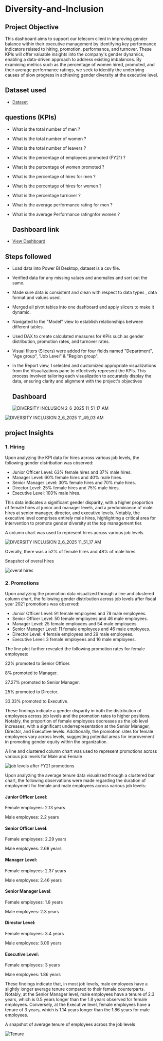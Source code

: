 # Diversity-and-Inclusion


## Project Objective


This dashboard aims to support our telecom client in improving gender balance within their executive management by identifying key performance indicators related to hiring, promotion, performance, and turnover. These KPIs will offer valuable insights into the company's gender dynamics, enabling a data-driven approach to address existing imbalances. By examining metrics such as the percentage of women hired, promoted, and their average performance ratings, we seek to identify the underlying causes of slow progress in achieving gender diversity at the executive level.


## Dataset used


- <a href = "https://github.com/tonyvolen/Diversity-and-Inclusion/blob/main/03%20Diversity-Inclusion-Dataset.xlsx">Dataset</a>


## questions (KPIs)


- What is the total number of men ?
- What is the total number of women ?
- What is the total number of leavers ? 
- What is the percentage of employees promoted (FY21) ?
- What is the percentage of women promoted ?
- What is the percentage of hires for men ?
- What is the percentage of hires for women ?
- What is the percentage turnover ? 
- What is the average performance rating for men ?
- What is the average Performance ratingnfor women ?

  ## Dashboard link


- <a href = "https://github.com/tonyvolen/Diversity-and-Inclusion/blob/main/DIVERSITY%20INCLUSION.pbix">View Dashboard</a>



## Steps followed


- Load data into Power BI Desktop, dataset is a csv file.
- Verified data for any missing values and anomalies and sort out the same.
- Made sure data is  consistent and clean with respect to data types , data format and values used.
- Merged all pivot tables into one dashboard and apply slicers to make it dynamic.
- Navigated to the "Model" view to establish relationships between different tables.
- Used DAX to create calculated measures for KPIs such as gender distribution, promotion rates, and turnover rates.
- Visual filters (Slicers) were added for four fields named "Department", "Age group", "Job Level" & "Region group".
- In the Report view, I selected and customized appropriate visualizations from the Visualizations pane to effectively represent the KPIs. This process involved tailoring each visualization to accurately display the data, ensuring clarity and alignment with the project's objectives
  



  ## Dashboard




  ![DIVERSITY INCLUSION 2_6_2025 11_51_17 AM](https://github.com/user-attachments/assets/2b6ea87c-72f7-46a1-a7e7-55e71799a754)










![DIVERSITY INCLUSION 2_6_2025 11_49_03 AM](https://github.com/user-attachments/assets/03cfc0b8-07c1-4184-891e-5727882a2e71)






## project Insights 

### 1. Hiring


Upon analyzing the KPI data for hires across various job levels, the following gender distribution was observed:


- Junior Officer Level: 63% female hires and 37% male hires.
- Manager Level: 60% female hires and 40% male hires.
- Senior Manager Level: 30% female hires and 70% male hires.
- Director Level: 25% female hires and 75% male hires.
- Executive Level: 100% male hires.

  
This data indicates a significant gender disparity, with a higher proportion of female hires at junior and manager levels, and a predominance of male hires at senior manager, director, and executive levels. Notably, the executive level comprises entirely male hires, highlighting a critical area for intervention to promote gender diversity at the top management tier.

A column chart was used to represent hires across various job levels.


![DIVERSITY INCLUSION 2_6_2025 11_51_17 AM](https://github.com/user-attachments/assets/68e43c67-6002-4f83-9c09-946a295a2279)



Overally, there was a 52% of female hires and 48% of male hires

Snapshot of overal hires

![overal hires](https://github.com/user-attachments/assets/c9a637f8-a75a-4dd8-83f3-627406ce1dc0)





### 2. Promotions


Upon analyzing the promotion data visualized through a line and clustered column chart, the following gender distribution across job levels after fiscal year 2021 promotions was observed:

- Junior Officer Level: 91 female employees and 78 male employees.
- Senior Officer Level: 50 female employees and 46 male employees.
- Manager Level: 25 female employees and 54 male employees.
- Senior Manager Level: 11 female employees and 46 male employees.
- Director Level: 4 female employees and 29 male employees.
- Executive Level: 3 female employees and 16 male employees.
  
The line plot further revealed the following promotion rates for female employees:

22% promoted to Senior Officer.

8% promoted to Manager.

27.27% promoted to Senior Manager.

25% promoted to Director.

33.33% promoted to Executive.

These findings indicate a gender disparity in both the distribution of employees across job levels and the promotion rates to higher positions. Notably, the proportion of female employees decreases as the job level increases, with a significant underrepresentation at the Senior Manager, Director, and Executive levels. Additionally, the promotion rates for female employees vary across levels, suggesting potential areas for improvement in promoting gender equity within the organization.

A line and clustered column chart was used to represent promotions across various job levels for Male and Female 


![job levels after FY21 promotions](https://github.com/user-attachments/assets/c795c76e-d7eb-474a-827d-735fa93652d4)



Upon analyzing the average tenure data visualized through a clustered bar chart, the following observations were made regarding the duration of employment for female and male employees across various job levels:

#### Junior Officer Level:

Female employees: 2.13 years

Male employees: 2.2 years

#### Senior Officer Level:

Female employees: 2.29 years

Male employees: 2.68 years

#### Manager Level:

Female employees: 2.37 years

Male employees: 2.46 years

#### Senior Manager Level:

Female employees: 1.8 years

Male employees: 2.3 years

#### Director Level:

Female employees: 3.4 years

Male employees: 3.09 years

#### Executive Level:

Female employees: 3 years

Male employees: 1.86 years

These findings indicate that, in most job levels, male employees have a slightly longer average tenure compared to their female counterparts. Notably, at the Senior Manager level, male employees have a tenure of 2.3 years, which is 0.5 years longer than the 1.8 years observed for female employees. Conversely, at the Executive level, female employees have a tenure of 3 years, which is 1.14 years longer than the 1.86 years for male employees.

A snapshot of average tenure of employees across the job levels



![Tenure](https://github.com/user-attachments/assets/12c683c8-faf8-4da5-bec8-15636ba1048a)


